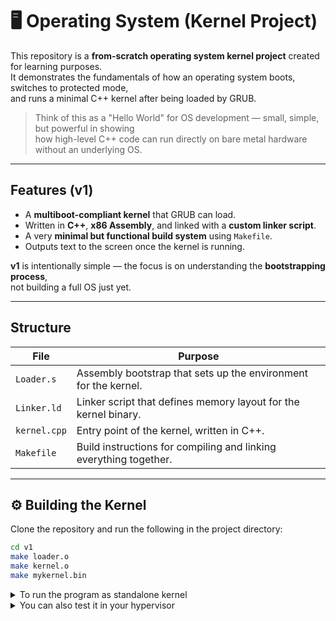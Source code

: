 # 🖥️ Operating System (Kernel Project)

This repository is a **from-scratch operating system kernel project** created for learning purposes.  
It demonstrates the fundamentals of how an operating system boots, switches to protected mode,  
and runs a minimal C++ kernel after being loaded by GRUB.

> Think of this as a "Hello World" for OS development — small, simple, but powerful in showing  
> how high-level C++ code can run directly on bare metal hardware without an underlying OS.

---

## Features (v1)
- A **multiboot-compliant kernel** that GRUB can load.
- Written in **C++**, **x86 Assembly**, and linked with a **custom linker script**.
- A very **minimal but functional build system** using `Makefile`.
- Outputs text to the screen once the kernel is running.

**v1** is intentionally simple — the focus is on understanding the **bootstrapping process**,  
not building a full OS just yet.

---

## Structure

| File         | Purpose                                                                 |
|--------------|-------------------------------------------------------------------------|
| `Loader.s`   | Assembly bootstrap that sets up the environment for the kernel.         |
| `Linker.ld`  | Linker script that defines memory layout for the kernel binary.         |
| `kernel.cpp` | Entry point of the kernel, written in C++.                              |
| `Makefile`   | Build instructions for compiling and linking everything together.       |

---

## ⚙️ Building the Kernel

Clone the repository and run the following in the project directory:

```bash
cd v1
make loader.o
make kernel.o
make mykernel.bin
```

<details>
        <summary>
                To run the program as standalone kernel 
        </summary>

type:
        
```bash
make install
```

Now add following command inside the file in directory /boot/grub/grub.cfg to run this kernel:
```bash
### Starting My OPERATING SYSTEM ###
menuentry 'MYOS'{
        multiboot /boot/mykernel.bin*
        boot
}
###  End MY OPERATING SYSTEM ###
```

Reboot your system and you'll see your os listed down.

</details>

<details>
        <summary>
                You can also test it in your hypervisor 
        </summary>

type:
        
```bash
make mykernel.iso
make run
```

⚠️ make sure to edit the makefile before running this command
</details>

